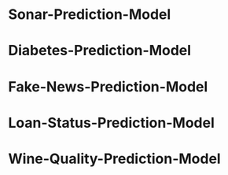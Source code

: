 # Sonar-Prediction-Model

# Diabetes-Prediction-Model

# Fake-News-Prediction-Model

# Loan-Status-Prediction-Model

# Wine-Quality-Prediction-Model
